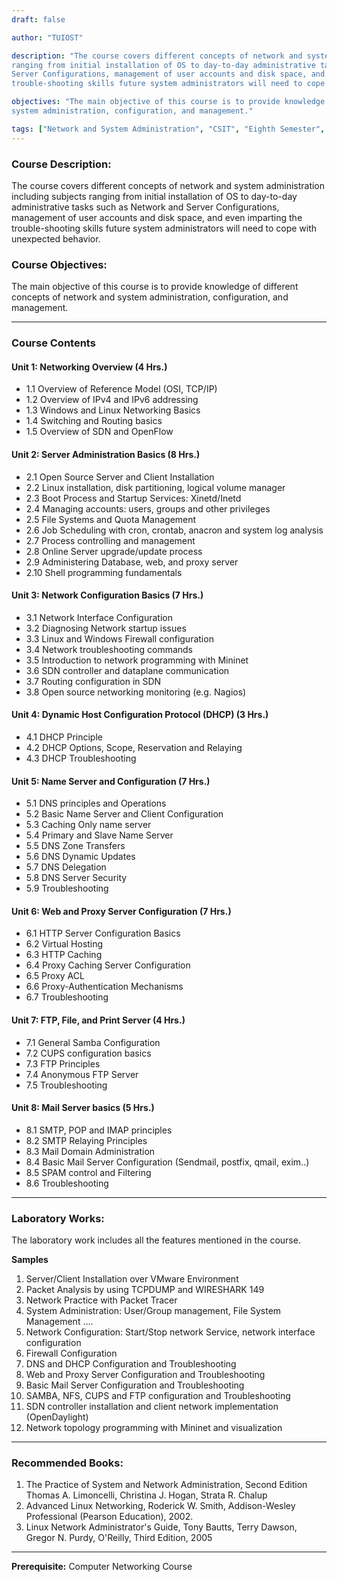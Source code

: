 ```yaml
---
draft: false

author: "TUIOST"

description: "The course covers different concepts of network and system administration including subjects
ranging from initial installation of OS to day-to-day administrative tasks such as Network and
Server Configurations, management of user accounts and disk space, and even imparting the
trouble-shooting skills future system administrators will need to cope with unexpected behavior."

objectives: "The main objective of this course is to provide knowledge of different concepts of network and
system administration, configuration, and management."

tags: ["Network and System Administration", "CSIT", "Eighth Semester", "Syllabus", "TU"]
---
```


### Course Description:

The course covers different concepts of network and system administration including subjects
ranging from initial installation of OS to day-to-day administrative tasks such as Network and
Server Configurations, management of user accounts and disk space, and even imparting the
trouble-shooting skills future system administrators will need to cope with unexpected behavior.

### Course Objectives:

The main objective of this course is to provide knowledge of different concepts of network and
system administration, configuration, and management.

<hr>

### Course Contents

#### Unit 1: Networking Overview (4 Hrs.)

- 1.1 Overview of Reference Model (OSI, TCP/IP)
- 1.2 Overview of IPv4 and IPv6 addressing
- 1.3 Windows and Linux Networking Basics
- 1.4 Switching and Routing basics
- 1.5 Overview of SDN and OpenFlow

#### Unit 2: Server Administration Basics (8 Hrs.)

- 2.1 Open Source Server and Client Installation
- 2.2 Linux installation, disk partitioning, logical volume manager
- 2.3 Boot Process and Startup Services: Xinetd/Inetd
- 2.4 Managing accounts: users, groups and other privileges
- 2.5 File Systems and Quota Management
- 2.6 Job Scheduling with cron, crontab, anacron and system log analysis
- 2.7 Process controlling and management
- 2.8 Online Server upgrade/update process
- 2.9 Administering Database, web, and proxy server
- 2.10 Shell programming fundamentals

#### Unit 3: Network Configuration Basics (7 Hrs.)

- 3.1 Network Interface Configuration
- 3.2 Diagnosing Network startup issues
- 3.3 Linux and Windows Firewall configuration
- 3.4 Network troubleshooting commands
- 3.5 Introduction to network programming with Mininet
- 3.6 SDN controller and dataplane communication
- 3.7 Routing configuration in SDN
- 3.8 Open source networking monitoring (e.g. Nagios)

#### Unit 4: Dynamic Host Configuration Protocol (DHCP) (3 Hrs.)

- 4.1 DHCP Principle
- 4.2 DHCP Options, Scope, Reservation and Relaying
- 4.3 DHCP Troubleshooting

#### Unit 5: Name Server and Configuration (7 Hrs.)

- 5.1 DNS principles and Operations
- 5.2 Basic Name Server and Client Configuration
- 5.3 Caching Only name server
- 5.4 Primary and Slave Name Server
- 5.5 DNS Zone Transfers
- 5.6 DNS Dynamic Updates
- 5.7 DNS Delegation
- 5.8 DNS Server Security
- 5.9 Troubleshooting

#### Unit 6: Web and Proxy Server Configuration (7 Hrs.)

- 6.1 HTTP Server Configuration Basics
- 6.2 Virtual Hosting
- 6.3 HTTP Caching
- 6.4 Proxy Caching Server Configuration
- 6.5 Proxy ACL
- 6.6 Proxy-Authentication Mechanisms
- 6.7 Troubleshooting

#### Unit 7: FTP, File, and Print Server (4 Hrs.)

- 7.1 General Samba Configuration
- 7.2 CUPS configuration basics
- 7.3 FTP Principles
- 7.4 Anonymous FTP Server
- 7.5 Troubleshooting

#### Unit 8: Mail Server basics (5 Hrs.)

- 8.1 SMTP, POP and IMAP principles
- 8.2 SMTP Relaying Principles
- 8.3 Mail Domain Administration
- 8.4 Basic Mail Server Configuration (Sendmail, postfix, qmail, exim..)
- 8.5 SPAM control and Filtering
- 8.6 Troubleshooting

<hr>

### Laboratory Works:

The laboratory work includes all the features mentioned in the course.

**Samples**

1. Server/Client Installation over VMware Environment
2. Packet Analysis by using TCPDUMP and WIRESHARK 149
3. Network Practice with Packet Tracer
4. System Administration: User/Group management, File System Management ….
5. Network Configuration: Start/Stop network Service, network interface configuration
6. Firewall Configuration
7. DNS and DHCP Configuration and Troubleshooting
8. Web and Proxy Server Configuration and Troubleshooting
9. Basic Mail Server Configuration and Troubleshooting
10. SAMBA, NFS, CUPS and FTP configuration and Troubleshooting
11. SDN controller installation and client network implementation (OpenDaylight)
12. Network topology programming with Mininet and visualization

<hr>

### Recommended Books:

1. The Practice of System and Network Administration, Second Edition
   Thomas A. Limoncelli, Christina J. Hogan, Strata R. Chalup
2. Advanced Linux Networking, Roderick W. Smith, Addison-Wesley Professional (Pearson
   Education), 2002.
3. Linux Network Administrator's Guide, Tony Bautts, Terry Dawson, Gregor N. Purdy,
   O'Reilly, Third Edition, 2005

<hr>

**Prerequisite:** Computer Networking Course
